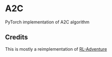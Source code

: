 # A2C
PyTorch implementation of A2C algorithm


## Credits
This is mostly a reimplementation of [RL-Adventure](https://github.com/higgsfield/RL-Adventure-2/blob/master/1.actor-critic.ipynb)
